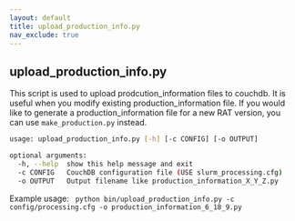 ```yaml
---
layout: default
title: upload_production_info.py
nav_exclude: true
---
```


## upload_production_info.py

This script is used to upload prodcution_information files to couchdb. It is useful when you modify existing production_information file. If you would like to generate a production_information file for a new RAT version, you can use `make_production.py` instead.
```bash
usage: upload_production_info.py [-h] [-c CONFIG] [-o OUTPUT]

optional arguments:
  -h, --help  show this help message and exit
  -c CONFIG   CouchDB configuration file (USE slurm_processing.cfg)
  -o OUTPUT   Output filename like production_information_X_Y_Z.py
  ```
  
  Example usage:
  ` python bin/upload_production_info.py -c config/processing.cfg -o production_information_6_18_9.py`
